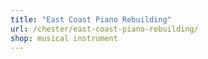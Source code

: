 ```yaml
---
title: "East Coast Piano Rebuilding"
url: /chester/east-coast-piano-rebuilding/
shop: musical instrument
---
```

